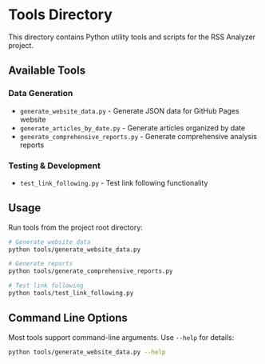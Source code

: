 # Tools Directory

This directory contains Python utility tools and scripts for the RSS Analyzer project.

## Available Tools

### Data Generation
- `generate_website_data.py` - Generate JSON data for GitHub Pages website
- `generate_articles_by_date.py` - Generate articles organized by date
- `generate_comprehensive_reports.py` - Generate comprehensive analysis reports

### Testing & Development
- `test_link_following.py` - Test link following functionality

## Usage

Run tools from the project root directory:

```bash
# Generate website data
python tools/generate_website_data.py

# Generate reports
python tools/generate_comprehensive_reports.py

# Test link following
python tools/test_link_following.py
```

## Command Line Options

Most tools support command-line arguments. Use `--help` for details:

```bash
python tools/generate_website_data.py --help
```
